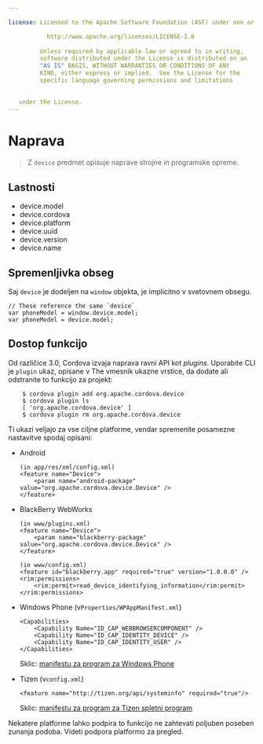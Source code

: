 ```yaml
---

license: Licensed to the Apache Software Foundation (ASF) under one or more contributor license agreements. See the NOTICE file distributed with this work for additional information regarding copyright ownership. The ASF licenses this file to you under the Apache License, Version 2.0 (the "License"); you may not use this file except in compliance with the License. You may obtain a copy of the License at

           http://www.apache.org/licenses/LICENSE-2.0
    
         Unless required by applicable law or agreed to in writing,
         software distributed under the License is distributed on an
         "AS IS" BASIS, WITHOUT WARRANTIES OR CONDITIONS OF ANY
         KIND, either express or implied.  See the License for the
         specific language governing permissions and limitations
    

   under the License.
---
```


# Naprava

> Z `device` predmet opisuje naprave strojne in programske opreme.

## Lastnosti

*   device.model
*   device.cordova
*   device.platform
*   device.uuid
*   device.version
*   device.name

## Spremenljivka obseg

Saj `device` je dodeljen na `window` objekta, je implicitno v svetovnem obsegu.

    // These reference the same `device`
    var phoneModel = window.device.model;
    var phoneModel = device.model;
    

## Dostop funkcijo

Od različice 3.0, Cordova izvaja naprava ravni API kot *plugins*. Uporabite CLI je `plugin` ukaz, opisane v The vmesnik ukazne vrstice, da dodate ali odstranite to funkcijo za projekt:

        $ cordova plugin add org.apache.cordova.device
        $ cordova plugin ls
        [ 'org.apache.cordova.device' ]
        $ cordova plugin rm org.apache.cordova.device
    

Ti ukazi veljajo za vse ciljne platforme, vendar spremenite posamezne nastavitve spodaj opisani:

*   Android
    
        (in app/res/xml/config.xml)
        <feature name="Device">
            <param name="android-package" value="org.apache.cordova.device.Device" />
        </feature>
        

*   BlackBerry WebWorks
    
        (in www/plugins.xml)
        <feature name="Device">
            <param name="blackberry-package" value="org.apache.cordova.device.Device" />
        </feature>
        
        (in www/config.xml)
        <feature id="blackberry.app" required="true" version="1.0.0.0" />
        <rim:permissions>
            <rim:permit>read_device_identifying_information</rim:permit>
        </rim:permissions>
        

*   Windows Phone (v`Properties/WPAppManifest.xml`)
    
        <Capabilities>
            <Capability Name="ID_CAP_WEBBROWSERCOMPONENT" />
            <Capability Name="ID_CAP_IDENTITY_DEVICE" />
            <Capability Name="ID_CAP_IDENTITY_USER" />
        </Capabilities>
        
    
    Sklic: [manifestu za program za Windows Phone][1]

*   Tizen (v`config.xml`)
    
        <feature name="http://tizen.org/api/systeminfo" required="true"/>
        
    
    Sklic: [manifestu za program za Tizen spletni program][2]

 [1]: http://msdn.microsoft.com/en-us/library/ff769509%28v=vs.92%29.aspx
 [2]: https://developer.tizen.org/help/topic/org.tizen.help.gs/Creating%20a%20Project.html?path=0_1_1_3#8814682_CreatingaProject-EditingconfigxmlFeatures

Nekatere platforme lahko podpira to funkcijo ne zahtevati poljuben poseben zunanja podoba. Videti podpora platformo za pregled.